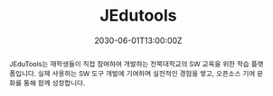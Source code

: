 ---
title: JEdutools

event: #코딩 #클라우드 #JBNU
event_url: https://jedutools.jbnu.ac.kr/

location: 전북대학교 SW중심대학사업단
address:
  street: 백제대로 567
  city: 전주시 덕진구
  region: 전라북도
  postcode: '54896'
  country: 대한민국

summary: 학과 소개
abstract: 'JEduTools는 재학생들이 직접 참여하여 개발하는 전북대학교의 SW 교육을 위한 학습 플랫폼입니다. 실제 사용하는 SW 도구 개발에 기여하며 실전적인 경험을 쌓고, 오픈소스 기여 문화를 통해 함께 성장합니다.
'

# Talk start and end times.
#   End time can optionally be hidden by prefixing the line with `#`.
date: '2030-06-01T13:00:00Z'
date_end: '2030-06-01T15:00:00Z'
all_day: false

# Schedule page publish date (NOT talk date).
publishDate: '2017-01-01T00:00:00Z'

authors: []
tags: []

# Is this a featured talk? (true/false)
featured: false

image:
  filename: jedutools.jpg
  focal_point: Right

url_code: ''
url_pdf: ''
url_slides: ''
url_video: ''

# Markdown Slides (optional).
#   Associate this talk with Markdown slides.
#   Simply enter your slide deck's filename without extension.
#   E.g. `slides = "example-slides"` references `content/slides/example-slides.md`.
#   Otherwise, set `slides = ""`.
slides:

# Projects (optional).
#   Associate this post with one or more of your projects.
#   Simply enter your project's folder or file name without extension.
#   E.g. `projects = ["internal-project"]` references `content/project/deep-learning/index.md`.
#   Otherwise, set `projects = []`.
projects:
---